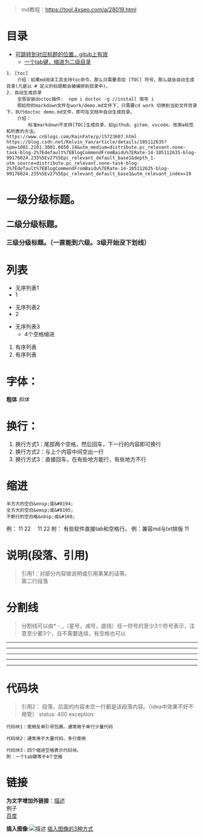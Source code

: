 > md教程：https://tool.4xseo.com/a/28019.html

# 目录
- [可跳转到对应标题的位置，gitub上有效](#二级分级标题)
    - [一个tab键，缩进为二级目录](#三级分级标题)
    
```text
1. [toc]
    介绍：如果md阅读工具支持toc命令，那么只需要添加 [TOC] 符号，那么就会自动生成目录(凡是以 # 定义的标题都会被编排到目录中)。
2. 自动生成目录
    全局安装doctoc插件:  npm i doctoc -g //install 简写 i
    假如你的markdown文件在work/demo.md文件下，只需要cd work 切换到当前文件目录下，执行doctoc demo.md文件，即可在文档中自动生成目录。
    介绍：
        标准markdown不支持[TOC]生成目录，如github、gitee、vscode，改用a标签和列表的方法。
https://www.cnblogs.com/RainFate/p/15723607.html
https://blog.csdn.net/Kelvin_Yan/article/details/105112635?spm=1001.2101.3001.6650.14&utm_medium=distribute.pc_relevant.none-task-blog-2%7Edefault%7EBlogCommendFromBaidu%7ERate-14-105112635-blog-99176024.235%5Ev27%5Epc_relevant_default_base1&depth_1-utm_source=distribute.pc_relevant.none-task-blog-2%7Edefault%7EBlogCommendFromBaidu%7ERate-14-105112635-blog-99176024.235%5Ev27%5Epc_relevant_default_base1&utm_relevant_index=19
```


# 一级分级标题。
## 二级分级标题。
### 三级分级标题。（一直能到六级。3级开始没下划线）

# 列表
* 无序列表1 
* 1

+ 无序列表2
+ 2

- 无序列表3
    -  4个空格缩进

1. 有序列表
2. 有序列表

# 字体：
**粗体** *斜体*

# 换行：
1. 换行方式1：尾部两个空格，然后回车，下一行的内容即可换行  
2. 换行方式2：与上个内容中间空出一行
3. 换行方式3：直接回车，在有些地方能行，有些地方不行

# 缩进
```
半方大的空白&ensp;或&#8194;
全方大的空白&emsp;或&#8195;
不断行的空白格&nbsp;或&#160;
```
例：
	11 22
&emsp;11&nbsp;22
附：
	有些软件直接tab和空格行。
例：兼容md与txt排版
                    11


# 说明(段落、引用)
> 引用1：对部分内容做说明或引用某某的话等。        
> 第二行段落

# 分割线
> 分割线可以由* - _（星号，减号，底线）任一符号的至少3个符号表示，注意至少要3个，且不需要连续，有空格也可以
---
- - -
------
***
* * *

# 代码块
> 引用2：
	段落，后面的内容未空一行都是该段落内容。（idea中效果不好不用管）
	status: 400
		exception:

`代码块1：使用反单引号包裹。通常用于单行少量代码`

```
代码块2：通常用于大量代码，多行使用
```

    代码块3：四个缩进空格表示代码块。
    附：一个tab键等于4个空格

# 链接
**为文字增加外链接**：[描述](链接地址)   
例子  
[百度](https://www.baidu.com/)

**插入图像**:![描述](https://www.baidu.com/img/bd_logo1.png)
[插入图像的3种方式](https://www.jianshu.com/p/280c6a6f2594)  



